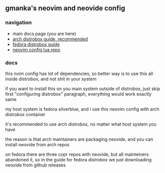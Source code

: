 ## gmanka's neovim and neovide config

### navigation

- main docs page (you are here)
- [arch distrobox guide, recommended](https://github.com/gmankab/nvgmanka/blob/main/docs/distrobox_arch.md)
- [fedora distrobox guide](https://github.com/gmankab/nvgmanka/blob/main/docs/distrobox_fedora.md)
- [neovim config lua repo](https://github.com/gmankab/nvim_config)

### docs

this nvim config has lot of dependencies, so better way is to use this all inside distrobox, and not shit in your system

if you want to install this on you main system outside of distrobox, just skip first "configuring distrobox" paragraph, everything would work exactly same

my host system is fedora silverblue, and i use this neovim config with arch distrobox container

it's recommended to use arch distrobox, no matter what host system you have

the reason is that arch maintainers are packaging neovide, and you can install neovide from arch repos

on fedora there are three copr repos with neovide, but all mainteiners abandoned it, so in the guide for fedora distrobox we just downloading neovide from github releases

